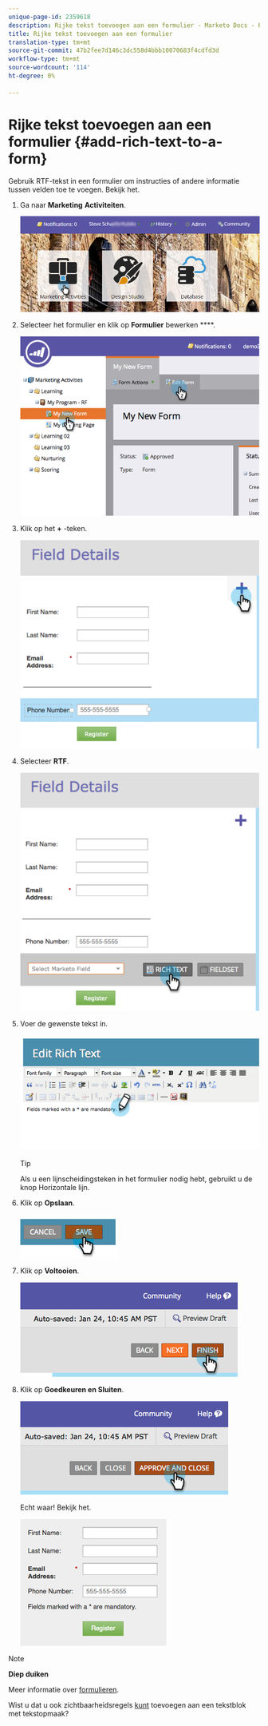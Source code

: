 ```yaml
---
unique-page-id: 2359618
description: Rijke tekst toevoegen aan een formulier - Marketo Docs - Productdocumentatie
title: Rijke tekst toevoegen aan een formulier
translation-type: tm+mt
source-git-commit: 47b2fee7d146c3dc558d4bbb10070683f4cdfd3d
workflow-type: tm+mt
source-wordcount: '114'
ht-degree: 0%

---
```



# Rijke tekst toevoegen aan een formulier {#add-rich-text-to-a-form}

Gebruik RTF-tekst in een formulier om instructies of andere informatie tussen velden toe te voegen. Bekijk het.

1. Ga naar **Marketing** **Activiteiten**.

   ![](assets/login-marketing-activities-2.png)

1. Selecteer het formulier en klik op **Formulier** bewerken ****.

   ![](assets/image2014-9-15-16-3a46-3a7.png)

1. Klik op het **+** -teken.

   ![](assets/image2014-9-15-16-3a46-3a43.png)

1. Selecteer **RTF**.

   ![](assets/image2014-9-15-16-3a47-3a9.png)

1. Voer de gewenste tekst in.

   ![](assets/image2014-9-15-16-3a47-3a20.png)

   >[!TIP]
   >
   >Als u een lijnscheidingsteken in het formulier nodig hebt, gebruikt u de knop Horizontale lijn.

1. Klik op **Opslaan**.

   ![](assets/image2014-9-15-16-3a48-3a18.png)

1. Klik op **Voltooien**.

   ![](assets/image2014-9-15-16-3a48-3a36.png)

1. Klik op **Goedkeuren en Sluiten**.

   ![](assets/image2014-9-15-16-3a48-3a51.png)

   Echt waar! Bekijk het.

   ![](assets/image2014-9-15-16-3a48-3a58.png)

>[!NOTE]
>
>**Diep duiken**
>
>Meer informatie over [formulieren](http://docs.marketo.com/display/docs/forms).

Wist u dat u ook zichtbaarheidsregels [kunt](../../../../product-docs/demand-generation/forms/form-fields/dynamically-toggle-visibility-of-a-form-field.md) toevoegen aan een tekstblok met tekstopmaak?